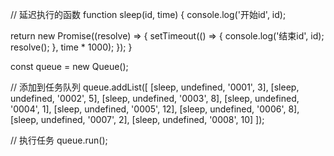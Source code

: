 // 延迟执行的函数
function sleep(id, time) {
  console.log('开始id', id);

  return new Promise((resolve) => {
    setTimeout(() => {
      console.log('结束id', id);
      resolve();
    }, time * 1000);
  });
}

const queue = new Queue();

// 添加到任务队列
queue.addList([
  [sleep, undefined, '0001', 3],
  [sleep, undefined, '0002', 5],
  [sleep, undefined, '0003', 8],
  [sleep, undefined, '0004', 1],
  [sleep, undefined, '0005', 12],
  [sleep, undefined, '0006', 8],
  [sleep, undefined, '0007', 2],
  [sleep, undefined, '0008', 10]
]);

// 执行任务
queue.run();
